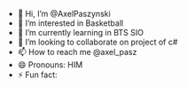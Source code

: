 - 👋 Hi, I’m @AxelPaszynski
- 👀 I’m interested in Basketball
- 🌱 I’m currently learning in BTS SIO
- 💞️ I’m looking to collaborate on project of c#
- 📫 How to reach me @axel_pasz
- 😄 Pronouns: HIM
- ⚡ Fun fact:

<!---
AxelPaszynski/AxelPaszynski is a ✨ special ✨ repository because its `README.md` (this file) appears on your GitHub profile.
You can click the Preview link to take a look at your changes.
--->
